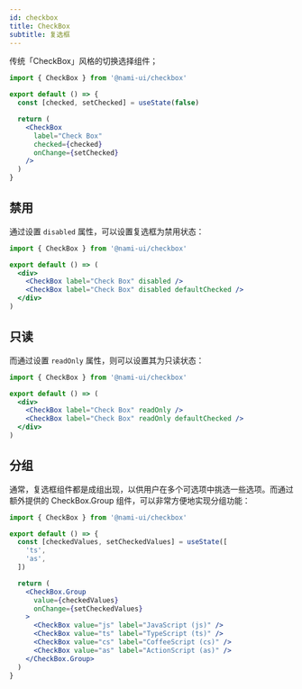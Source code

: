 ```yaml
---
id: checkbox
title: CheckBox
subtitle: 复选框
---
```


传统「CheckBox」风格的切换选择组件；

```jsx reactView
import { CheckBox } from '@nami-ui/checkbox'

export default () => {
  const [checked, setChecked] = useState(false)

  return (
    <CheckBox
      label="Check Box"
      checked={checked}
      onChange={setChecked}
    />
  )
}
```

## 禁用

通过设置 `disabled` 属性，可以设置复选框为禁用状态：

```jsx reactView
import { CheckBox } from '@nami-ui/checkbox'

export default () => (
  <div>
    <CheckBox label="Check Box" disabled />
    <CheckBox label="Check Box" disabled defaultChecked />
  </div>
)
```

## 只读

而通过设置 `readOnly` 属性，则可以设置其为只读状态：

```jsx reactView
import { CheckBox } from '@nami-ui/checkbox'

export default () => (
  <div>
    <CheckBox label="Check Box" readOnly />
    <CheckBox label="Check Box" readOnly defaultChecked />
  </div>
)
```

## 分组

通常，复选框组件都是成组出现，以供用户在多个可选项中挑选一些选项。而通过额外提供的 CheckBox.Group 组件，可以非常方便地实现分组功能：

```jsx reactView
import { CheckBox } from '@nami-ui/checkbox'

export default () => {
  const [checkedValues, setCheckedValues] = useState([
    'ts',
    'as',
  ])

  return (
    <CheckBox.Group
      value={checkedValues}
      onChange={setCheckedValues}
    >
      <CheckBox value="js" label="JavaScript (js)" />
      <CheckBox value="ts" label="TypeScript (ts)" />
      <CheckBox value="cs" label="CoffeeScript (cs)" />
      <CheckBox value="as" label="ActionScript (as)" />
    </CheckBox.Group>
  )
}
```
